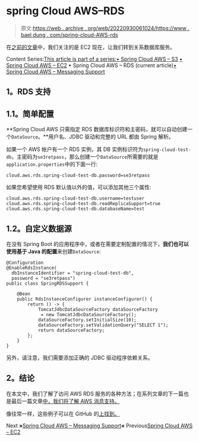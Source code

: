 # spring Cloud AWS–RDS

> 原文:[https://web . archive . org/web/20220930061024/https://www . bael dung . com/spring-cloud-AWS-rds](https://web.archive.org/web/20220930061024/https://www.baeldung.com/spring-cloud-aws-rds)

在[之前的文章](/web/20220627083636/https://www.baeldung.com/spring-cloud-aws-ec2)中，我们关注的是 EC2 现在，让我们转到关系数据库服务。

Content Series:[This article is part of a series:](javascript:void(0);)[• Spring Cloud AWS – S3](/web/20220627083636/https://www.baeldung.com/spring-cloud-aws-s3)
[• Spring Cloud AWS – EC2](/web/20220627083636/https://www.baeldung.com/spring-cloud-aws-ec2)
• Spring Cloud AWS – RDS (current article)[• Spring Cloud AWS – Messaging Support](/web/20220627083636/https://www.baeldung.com/spring-cloud-aws-messaging)

## **1。RDS 支持**

## **1.1。简单配置**

**Spring Cloud AWS 只需指定 RDS 数据库标识符和主密码，就可以自动创建一个`DataSource`。**用户名、JDBC 驱动和完整的 URL 都由 Spring 解析。

如果一个 AWS 帐户有一个 RDS 实例，其 DB 实例标识符为`spring-cloud-test-db`，主密码为`se3retpass`，那么创建一个`DataSource`所需要的就是`application.properties`中的下面一行:

```
cloud.aws.rds.spring-cloud-test-db.password=se3retpass
```

如果您希望使用 RDS 默认值以外的值，可以添加其他三个属性:

```
cloud.aws.rds.spring-cloud-test-db.username=testuser
cloud.aws.rds.spring-cloud-test-db.readReplicaSupport=true
cloud.aws.rds.spring-cloud-test-db.databaseName=test
```

## **1.2。自定义数据源**

在没有 Spring Boot 的应用程序中，或者在需要定制配置的情况下，**我们也可以使用基于 Java 的配置**来创建`DataSource`:

```
@Configuration
@EnableRdsInstance(
  dbInstanceIdentifier = "spring-cloud-test-db", 
  password = "se3retpass")
public class SpringRDSSupport {

    @Bean
    public RdsInstanceConfigurer instanceConfigurer() {
        return () -> {
            TomcatJdbcDataSourceFactory dataSourceFactory
             = new TomcatJdbcDataSourceFactory();
            dataSourceFactory.setInitialSize(10);
            dataSourceFactory.setValidationQuery("SELECT 1");
            return dataSourceFactory;
        };
    }
}
```

另外，请注意，我们需要添加正确的 JDBC 驱动程序依赖关系。

## **2。结论**

在本文中，我们了解了访问 AWS RDS 服务的各种方法；在系列文章的下一篇也是最后一篇文章[中，我们将了解 AWS 消息支持。](/web/20220627083636/https://www.baeldung.com/spring-cloud-aws-messaging)

像往常一样，这些例子可以在 GitHub 的[上找到。](https://web.archive.org/web/20220627083636/https://github.com/eugenp/tutorials/tree/master/spring-cloud-modules/spring-cloud-aws)

Next **»**[Spring Cloud AWS – Messaging Support](/web/20220627083636/https://www.baeldung.com/spring-cloud-aws-messaging)**«** Previous[Spring Cloud AWS – EC2](/web/20220627083636/https://www.baeldung.com/spring-cloud-aws-ec2)